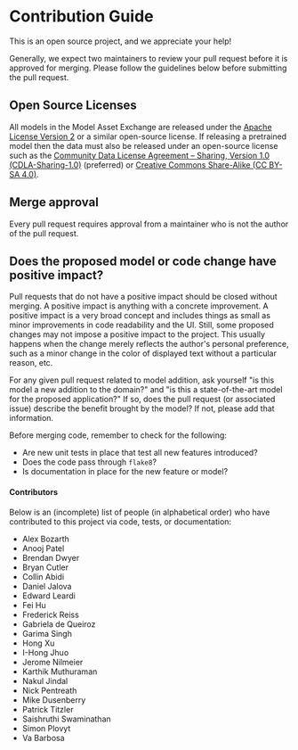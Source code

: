 # Contribution Guide

This is an open source project, and we appreciate your help!

Generally, we expect two maintainers to review your pull request before it is approved for merging. Please follow the guidelines below before submitting the pull request.

## Open Source Licenses

All models in the Model Asset Exchange are released under the [Apache License Version 2](https://www.apache.org/licenses/LICENSE-2.0) or a similar open-source license. If releasing a pretrained model then the data must also be released under an open-source license such as the [Community Data License Agreement – Sharing, Version 1.0 (CDLA-Sharing-1.0)](https://cdla.io/sharing-1-0/) (preferred) or [Creative Commons Share-Alike (CC BY-SA 4.0)](https://creativecommons.org/licenses/by-sa/4.0/).


## Merge approval

Every pull request requires approval from a maintainer who is not the author of the pull request.

## Does the proposed model or code change have positive impact?

Pull requests that do not have a positive impact should be closed without merging. A positive impact is anything with a concrete improvement. A positive impact is a very broad concept and includes things as small as minor improvements in code readability and the UI. Still, some proposed changes may not impose a positive impact to the project. This usually happens when the change merely reflects the author's personal preference, such as a minor change in the color of displayed text without a particular reason, etc.

For any given pull request related to model addition, ask yourself "is this model a new addition to the domain?" and "is this a state-of-the-art model for the proposed application?" If so, does the pull request (or associated issue) describe the benefit brought by the model? If not, please add that information.

Before merging code, remember to check for the following:

- Are new unit tests in place that test all new features introduced?
- Does the code pass through `flake8`?
- Is documentation in place for the new feature or model?


#### Contributors

Below is an (incomplete) list of people (in alphabetical order) who have contributed to this project via code, tests, or documentation:

- Alex Bozarth
- Anooj Patel
- Brendan Dwyer
- Bryan Cutler
- Collin Abidi
- Daniel Jalova
- Edward Leardi
- Fei Hu
- Frederick Reiss
- Gabriela de Queiroz
- Garima Singh
- Hong Xu
- I-Hong Jhuo
- Jerome Nilmeier
- Karthik Muthuraman
- Nakul Jindal
- Nick Pentreath
- Mike Dusenberry
- Patrick Titzler
- Saishruthi Swaminathan
- Simon Plovyt
- Va Barbosa
